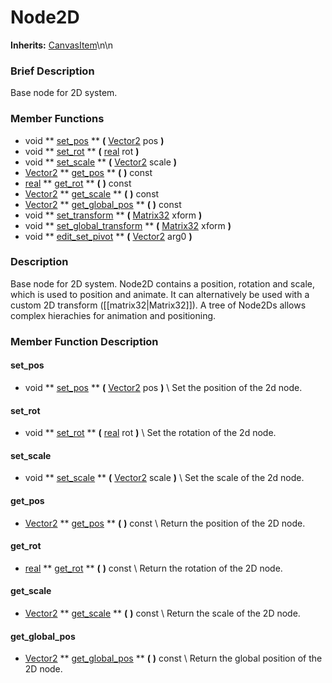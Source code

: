 #  Node2D  
**Inherits:** [CanvasItem](class_canvasitem)\\n\\n
###  Brief Description  
Base node for 2D system.

###  Member Functions 
  * void  ** [set_pos](#set_pos) **  **(** [Vector2](class_vector2) pos  **)**
  * void  ** [set_rot](#set_rot) **  **(** [real](class_real) rot  **)**
  * void  ** [set_scale](#set_scale) **  **(** [Vector2](class_vector2) scale  **)**
  * [Vector2](class_vector2)  ** [get_pos](#get_pos) **  **(** **)** const
  * [real](class_real)  ** [get_rot](#get_rot) **  **(** **)** const
  * [Vector2](class_vector2)  ** [get_scale](#get_scale) **  **(** **)** const
  * [Vector2](class_vector2)  ** [get_global_pos](#get_global_pos) **  **(** **)** const
  * void  ** [set_transform](#set_transform) **  **(** [Matrix32](class_matrix32) xform  **)**
  * void  ** [set_global_transform](#set_global_transform) **  **(** [Matrix32](class_matrix32) xform  **)**
  * void  ** [edit_set_pivot](#edit_set_pivot) **  **(** [Vector2](class_vector2) arg0  **)**

###  Description  
Base node for 2D system. Node2D contains a position, rotation and scale, which is used to position and animate.
        It can alternatively be used with a custom 2D transform ([[matrix32|Matrix32]]).
        A tree of Node2Ds allows complex hierachies for animation and positioning.

###  Member Function Description  
#### <a name="set_pos">set_pos</a>
  * void  ** [set_pos](#set_pos) **  **(** [Vector2](class_vector2) pos  **)**
\\
Set the position of the 2d node.
#### <a name="set_rot">set_rot</a>
  * void  ** [set_rot](#set_rot) **  **(** [real](class_real) rot  **)**
\\
Set the rotation of the 2d node.
#### <a name="set_scale">set_scale</a>
  * void  ** [set_scale](#set_scale) **  **(** [Vector2](class_vector2) scale  **)**
\\
Set the scale of the 2d node.
#### <a name="get_pos">get_pos</a>
  * [Vector2](class_vector2)  ** [get_pos](#get_pos) **  **(** **)** const
\\
Return the position of the 2D node.
#### <a name="get_rot">get_rot</a>
  * [real](class_real)  ** [get_rot](#get_rot) **  **(** **)** const
\\
Return the rotation of the 2D node.
#### <a name="get_scale">get_scale</a>
  * [Vector2](class_vector2)  ** [get_scale](#get_scale) **  **(** **)** const
\\
Return the scale of the 2D node.
#### <a name="get_global_pos">get_global_pos</a>
  * [Vector2](class_vector2)  ** [get_global_pos](#get_global_pos) **  **(** **)** const
\\
Return the global position of the 2D node.
